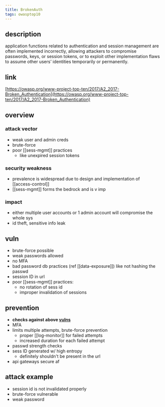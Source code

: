 ```yaml
---
title: BrokenAuth
tags: owasptop10
---
```


## description

application functions related to authentication and session management are often implemented incorrectly, allowing attackers to compromise passwords, keys, or session tokens, or to exploit other implementation flaws to assume other users’ identities temporarily or permanently.

## link

[https://owasp.org/www-project-top-ten/2017/A2_2017-Broken_Authentication](https://owasp.org/www-project-top-ten/2017/A2_2017-Broken_Authentication)

## overview

### attack vector

* weak user and admin creds
* brute-force
* poor [[sess-mgmt]] practices
  * like unexpired session tokens

### security weakness

* prevalence is widespread due to design and implementation of [[access-control]]
* [[sess-mgmt]] forms the bedrock and is v imp

### impact

* either multiple user accounts or 1 admin account will compromise the whole sys
* id theft, sensitive info leak

## vuln

* brute-force possible
* weak passwords allowed
* no MFA
* bad password db practices (ref [[data-exposure]]) like not hashing the passwd
* session ID in url
* poor [[sess-mgmt]] practices:
  * no rotation of sess id
  * improper invalidation of sessions

## prevention

* **checks against above [vulns](#vuln)**
* MFA
* limits multiple attempts, brute-force prevention
  * proper [[log-monitor]] for failed attempts
  * increased duration for each failed attempt
* passwd strength checks
* sess ID generated w/ high entropy
  * definitely shouldn't be present in the url
* api gateways secure af

## attack example

* session id is not invalidated properly
* brute-force vulnerable
* weak password
